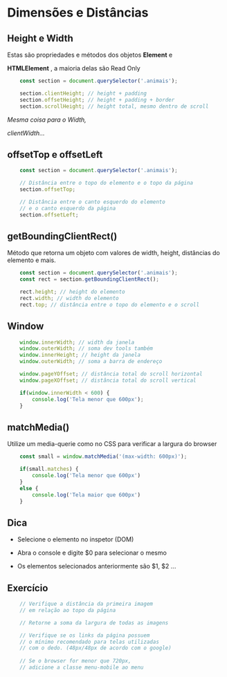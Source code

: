 # Dimensões e Distâncias

## Height e Width

Estas são propriedades e métodos dos objetos **Element** e

**HTMLElement** , a maioria delas são Read Only

```js
    const section = document.querySelector('.animais');

    section.clientHeight; // height + padding
    section.offsetHeight; // height + padding + border
    section.scrollHeight; // height total, mesmo dentro de scroll
```

*Mesma coisa para o Width,*

*clientWidth...*

## offsetTop e offsetLeft

```js
    const section = document.querySelector('.animais');

    // Distância entre o topo do elemento e o topo da página
    section.offsetTop;

    // Distância entre o canto esquerdo do elemento
    // e o canto esquerdo da página
    section.offsetLeft;
```

## getBoundingClientRect()

Método que retorna um objeto com valores de width, height,
distâncias do elemento e mais.

```js
    const section = document.querySelector('.animais');
    const rect = section.getBoundingClientRect();

    rect.height; // height do elemento
    rect.width; // width do elemento
    rect.top; // distância entre o topo do elemento e o scroll
```

## Window

```js
    window.innerWidth; // width da janela
    window.outerWidth; // soma dev tools também
    window.innerHeight; // height da janela
    window.outerWidth; // soma a barra de endereço

    window.pageYOffset; // distância total do scroll horizontal
    window.pageXOffset; // distância total do scroll vertical

    if(window.innerWidth < 600) {
        console.log('Tela menor que 600px');
    }
```

## matchMedia()

Utilize um media-querie como no CSS para verificar a largura do
browser

```js
    const small = window.matchMedia('(max-width: 600px)');

    if(small.matches) {
        console.log('Tela menor que 600px')
    }
    else {
        console.log('Tela maior que 600px')
    }
```

## Dica

* Selecione o elemento no inspetor (DOM)

* Abra o console e digite $0 para selecionar o mesmo

* Os elementos selecionados anteriormente são $1, $2 ...

## Exercício

```js
    // Verifique a distância da primeira imagem
    // em relação ao topo da página

    // Retorne a soma da largura de todas as imagens

    // Verifique se os links da página possuem
    // o mínimo recomendado para telas utilizadas
    // com o dedo. (48px/48px de acordo com o google)
    
    // Se o browser for menor que 720px,
    // adicione a classe menu-mobile ao menu
```
